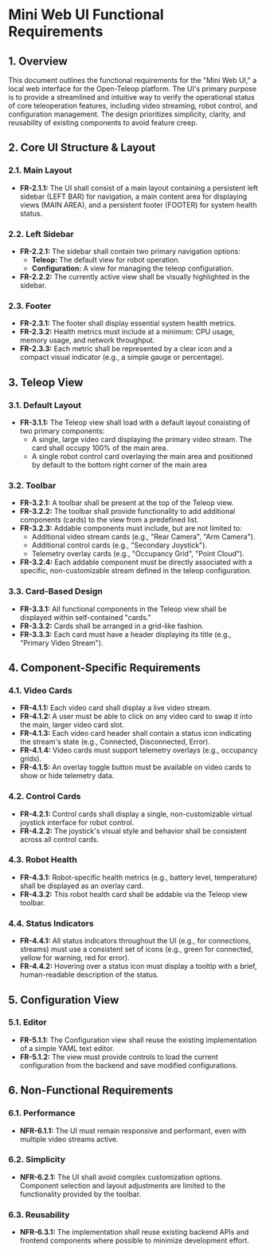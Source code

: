 # Mini Web UI Functional Requirements

## 1. Overview

This document outlines the functional requirements for the "Mini Web UI," a local web interface for the Open-Teleop platform. The UI's primary purpose is to provide a streamlined and intuitive way to verify the operational status of core teleoperation features, including video streaming, robot control, and configuration management. The design prioritizes simplicity, clarity, and reusability of existing components to avoid feature creep.

## 2. Core UI Structure & Layout

### 2.1. Main Layout
- **FR-2.1.1:** The UI shall consist of a main layout containing a persistent left sidebar (LEFT BAR) for navigation, a main content area for displaying views (MAIN AREA), and a persistent footer (FOOTER) for system health status.

### 2.2. Left Sidebar
- **FR-2.2.1:** The sidebar shall contain two primary navigation options:
    - **Teleop:** The default view for robot operation.
    - **Configuration:** A view for managing the teleop configuration.
- **FR-2.2.2:** The currently active view shall be visually highlighted in the sidebar.

### 2.3. Footer
- **FR-2.3.1:** The footer shall display essential system health metrics.
- **FR-2.3.2:** Health metrics must include at a minimum: CPU usage, memory usage, and network throughput.
- **FR-2.3.3:** Each metric shall be represented by a clear icon and a compact visual indicator (e.g., a simple gauge or percentage).

## 3. Teleop View

### 3.1. Default Layout
- **FR-3.1.1:** The Teleop view shall load with a default layout consisting of two primary components:
    - A single, large video card displaying the primary video stream. The card shall occupy 100% of the main area.
    - A single robot control card overlaying the main area and positioned by default to the bottom right corner of the main area

### 3.2. Toolbar
- **FR-3.2.1:** A toolbar shall be present at the top of the Teleop view.
- **FR-3.2.2:** The toolbar shall provide functionality to add additional components (cards) to the view from a predefined list.
- **FR-3.2.3:** Addable components must include, but are not limited to:
    - Additional video stream cards (e.g., "Rear Camera", "Arm Camera").
    - Additional control cards (e.g., "Secondary Joystick").
    - Telemetry overlay cards (e.g., "Occupancy Grid", "Point Cloud").
- **FR-3.2.4:** Each addable component must be directly associated with a specific, non-customizable stream defined in the teleop configuration.

### 3.3. Card-Based Design
- **FR-3.3.1:** All functional components in the Teleop view shall be displayed within self-contained "cards."
- **FR-3.3.2:** Cards shall be arranged in a grid-like fashion.
- **FR-3.3.3:** Each card must have a header displaying its title (e.g., "Primary Video Stream").

## 4. Component-Specific Requirements

### 4.1. Video Cards
- **FR-4.1.1:** Each video card shall display a live video stream.
- **FR-4.1.2:** A user must be able to click on any video card to swap it into the main, larger video card slot.
- **FR-4.1.3:** Each video card header shall contain a status icon indicating the stream's state (e.g., Connected, Disconnected, Error).
- **FR-4.1.4:** Video cards must support telemetry overlays (e.g., occupancy grids).
- **FR-4.1.5:** An overlay toggle button must be available on video cards to show or hide telemetry data.

### 4.2. Control Cards
- **FR-4.2.1:** Control cards shall display a single, non-customizable virtual joystick interface for robot control.
- **FR-4.2.2:** The joystick's visual style and behavior shall be consistent across all control cards.

### 4.3. Robot Health
- **FR-4.3.1:** Robot-specific health metrics (e.g., battery level, temperature) shall be displayed as an overlay card.
- **FR-4.3.2:** This robot health card shall be addable via the Teleop view toolbar.

### 4.4. Status Indicators
- **FR-4.4.1:** All status indicators throughout the UI (e.g., for connections, streams) must use a consistent set of icons (e.g., green for connected, yellow for warning, red for error).
- **FR-4.4.2:** Hovering over a status icon must display a tooltip with a brief, human-readable description of the status.

## 5. Configuration View

### 5.1. Editor
- **FR-5.1.1:** The Configuration view shall reuse the existing implementation of a simple YAML text editor.
- **FR-5.1.2:** The view must provide controls to load the current configuration from the backend and save modified configurations.

## 6. Non-Functional Requirements

### 6.1. Performance
- **NFR-6.1.1:** The UI must remain responsive and performant, even with multiple video streams active.
### 6.2. Simplicity
- **NFR-6.2.1:** The UI shall avoid complex customization options. Component selection and layout adjustments are limited to the functionality provided by the toolbar.
### 6.3. Reusability
- **NFR-6.3.1:** The implementation shall reuse existing backend APIs and frontend components where possible to minimize development effort. 